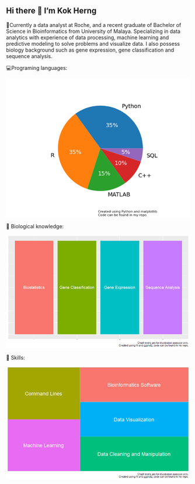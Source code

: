## Hi there 👋 I’m Kok Herng

🌱Currently a data analyst at Roche, and a recent graduate of Bachelor of Science in Bioinformatics from University of Malaya. Specializing in data analytics with experience of data processing, machine learning and predictive modeling to solve problems and visualize data. I also possess biology background such as gene expression, gene classification and sequence analysis.

💻Programing languages:
<p align="center">
	<img src="/languages.png" width="700" />
</p>

🔬 Biological knowledge:
<p align="center">
	<img src="/biological.png" width="700" />
</p>

🔧 Skills:
<p align="center">
	<img src="/skills.png" width="700" />
</p>
